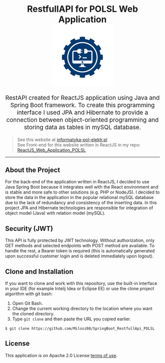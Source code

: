 <h1 align="center">
  RestfullAPI for POLSL Web Application
  <br>
  <img src="https://raw.githubusercontent.com/Milosz08/ReactJS_Web_Application_POLSL/master/img/main-logo.png" width="200">
  <br>
</h1>
<p align="center" style="font-size: 1.2rem;">
RestAPI created for ReactJS application using Java and Spring Boot framework. To create this programming interface I used JPA and Hibernate to provide a connection between object-oriented programming and storing data as tables in mySQL database.
</p>

> See this website at [informatyka-pol-elektr.pl](https://informatyka-pol-elektr.pl/) <br>
> See Front-end for this website written in ReactJS in my repo: [ReactJS_Web_Application_POLSL](https://github.com/Milosz08/ReactJS_Web_Application_POLSL)

<hr/>

## About the Project
For the back-end of the application written in ReactJS, I decided to use Java Spring Boot because it integrates well with the React environment and is stable and more safe to other solutions (e.g. PHP or NodeJS). I decided to store the data in the application in the popular relational mySQL database due to the lack of redundancy and consistency of the inserting data. In this project JPA and Hibernate technologies are responsible for integration of object model (Java) with relation model (mySQL).

## Security (JWT)
This API is fully protected by JWT technology. Without authorization, only GET methods and selected endpoints with POST method are available. To handle the rest, a Bearer token is required (this is automatically generated upon successful customer login and is deleted immediately upon logout).

## Clone and Installation
If you want to clone and work with this repository, use the built-in interface in your IDE (for example Intelij Idea or Eclipse EE) or use the clone project algorithm with git bash:<br>
1. Open Git Bash.
2. Change the current working directory to the location where you want the cloned directory.
3. Type `git clone` and then paste the URL you copied earlier.
  
```
$ git clone https://github.com/Milosz08/SpringBoot_RestfullApi_POLSL
```

## License
This application is on Apache 2.0 License [terms of use](https://www.apache.org/licenses/LICENSE-2.0).
